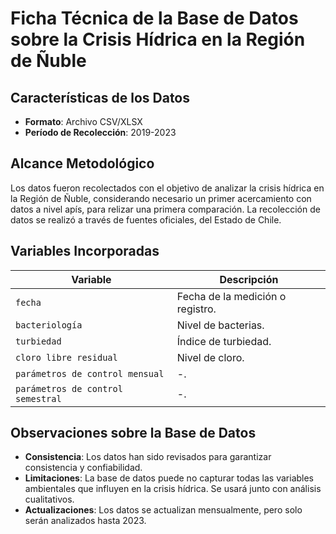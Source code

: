 # Ficha Técnica de la Base de Datos sobre la Crisis Hídrica en la Región de Ñuble

## Características de los Datos

- **Formato**: Archivo CSV/XLSX
- **Período de Recolección**: 2019-2023

## Alcance Metodológico

Los datos fueron recolectados con el objetivo de analizar la crisis hídrica en la Región de Ñuble, considerando necesario un primer acercamiento con datos a nivel apís, para relizar una primera comparación. La recolección de datos se realizó a través de fuentes oficiales, del Estado de Chile.

## Variables Incorporadas

| Variable           | Descripción |
|--------------------|-------------|
| `fecha`            | Fecha de la medición o registro. |
| `bacteriología`       | Nivel de bacterias. |
| `turbiedad`     | Índice de turbiedad. |
| `cloro libre residual`     | Nivel de cloro. |
| `parámetros de control mensual`   | -. |
| `parámetros de control semestral`   | -. |


## Observaciones sobre la Base de Datos

- **Consistencia**: Los datos han sido revisados para garantizar consistencia y confiabilidad. 
- **Limitaciones**: La base de datos puede no capturar todas las variables ambientales que influyen en la crisis hídrica. Se usará junto con análisis cualitativos.
- **Actualizaciones**: Los datos se actualizan mensualmente, pero solo serán analizados hasta 2023.


